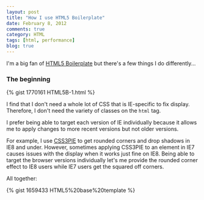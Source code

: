 ```yaml
---
layout: post
title: "How I use HTML5 Boilerplate"
date: February 8, 2012
comments: true
category: HTML
tags: [html, performance]
blog: true
---
```


I'm a big fan of [HTML5 Boilerplate](http://html5boilerplate.com/) but there's a few things I do differently...

### The beginning

{% gist 1770161 HTML5B-1.html %}

I find that I don't need a whole lot of CSS that is IE-specific to fix display. Therefore, I don't need the variety of classes on the <code>html</code> tag.

I prefer being able to target each version of IE individually because it allows me to apply changes to more recent versions but not older versions.

For example, I use [CSS3PIE](http://css3pie.com/) to get rounded corners and drop shadows in IE8 and under. However, sometimes applying CSS3PIE to an element in IE7 causes issues with the display when it works just fine on IE8. Being able to target the browser versions individually let's me provide the rounded corner effect to IE8 users while IE7 users get the squared off corners.

All together:

{% gist 1659433 HTML5%20base%20template %}
